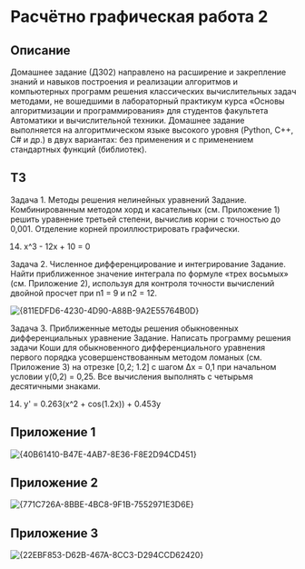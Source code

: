 # Расчётно графическая работа 2

## Описание
Домашнее задание (ДЗ02) направлено на расширение и закрепление
знаний и навыков построения и реализации алгоритмов и компьютерных
программ решения классических вычислительных задач методами, не
вошедшими в лабораторный практикум курса «Основы алгоритмизации и
программирования» для студентов факультета Автоматики и
вычислительной техники.
Домашнее задание выполняется на алгоритмическом языке высокого
уровня (Python, C++, C# и др.) в двух вариантах: без применения и с
применением стандартных функций (библиотек). 

## ТЗ
Задача 1. Методы решения нелинейных уравнений
Задание. Комбинированным методом хорд и касательных (см. Приложение 1)
решить уравнение третьей степени, вычислив корни с точностью до
0,001. Отделение корней проиллюстрировать графически.

14. x^3 - 12x + 10 = 0

Задача 2. Численное дифференцирование и интегрирование
Задание. Найти приближенное значение интеграла по формуле «трех
восьмых» (см. Приложение 2), используя для контроля точности
вычислений двойной просчет при n1 = 9 и n2 = 12.

![{811EDFD6-4230-4D90-A88B-9A2E55764B0D}](https://github.com/user-attachments/assets/46df64f0-cfe6-4072-b41e-1aa5c2bfe29b)

Задача 3. Приближенные методы решения обыкновенных
дифференциальных уравнение
Задание. Написать программу решения задачи Коши для обыкновенного
дифференциального уравнения первого порядка
усовершенствованным методом ломаных (см. Приложение 3) на
отрезке [0,2; 1.2] с шагом Δx = 0,1 при начальном условии
y(0,2) = 0,25. Все вычисления выполнять с четырьмя десятичными
знаками.

14. y' = 0.263(x^2 + cos(1.2x)) + 0.453y

## Приложение 1

![{40B61410-B47E-4AB7-8E36-F8E2D94CD451}](https://github.com/user-attachments/assets/429f526f-782e-457f-8acc-77a90e331ede)

## Приложение 2

![{771C726A-8BBE-4BC8-9F1B-7552971E3D6E}](https://github.com/user-attachments/assets/04b1a419-d8b4-423d-8d45-25200eebea42)


## Приложение 3

![{22EBF853-D62B-467A-8CC3-D294CCD62420}](https://github.com/user-attachments/assets/a25b5ee5-6d67-483c-8f4b-b61cb62391da)
